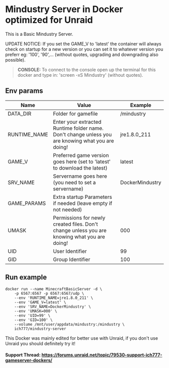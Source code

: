 # Mindustry Server in Docker optimized for Unraid
This is a Basic Mindustry Server.

UPDATE NOTICE: If you set the GAME_V to 'latest' the container will always check on startup for a new version or you can set it to whatever version you preferr eg: '100', '90',... (without quotes, upgrading and downgrading also possible).

>**CONSOLE:** To connect to the console open up the terminal for this docker and type in: 'screen -xS Mindustry' (without quotes).

## Env params
| Name | Value | Example |
| --- | --- | --- |
| DATA_DIR | Folder for gamefile | /mindustry |
| RUNTIME_NAME | Enter your extracted Runtime folder name. Don't change unless you are knowing what you are doing! | jre1.8.0_211 |
| GAME_V | Preferred game version goes here (set to 'latest' to download the latest) | latest |
| SRV_NAME | Servername goes here (you need to set a servername) | DockerMindustry |
| GAME_PARAMS | Extra startup Parameters if needed (leave empty if not needed) | |
| UMASK | Permissions for newly created files. Don't change unless you are knowing what you are doing! | 000 |
| UID | User Identifier | 99 |
| GID | Group Identifier | 100 |

## Run example
```
docker run --name MinecraftBasicServer -d \
	-p 6567:6567 -p 6567:6567/udp \
	--env 'RUNTIME_NAME=jre1.8.0_211' \
	--env 'GAME_V=latest' \
	--env 'SRV_NAME=DockerMindustry' \
	--env 'UMASK=000' \
	--env 'UID=99' \
	--env 'GID=100' \
	--volume /mnt/user/appdata/mindustry:/mindustry \
	ich777/mindustry-server
```


This Docker was mainly edited for better use with Unraid, if you don't use Unraid you should definitely try it!

#### Support Thread: https://forums.unraid.net/topic/79530-support-ich777-gameserver-dockers/